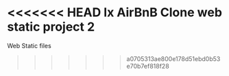 <<<<<<< HEAD
lx AirBnB Clone web static project 2
=======
Web Static files
>>>>>>> a0705313ae800e178d51ebd0b53e70b7ef818f28
